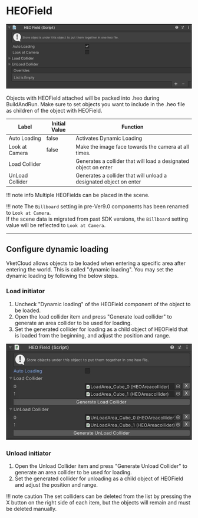 # HEOField

![HEOField](img/HEOField.jpg)

Objects with HEOField attached will be packed into .heo during BuildAndRun. Make sure to set objects you want to include in the .heo file as children of the object with HEOField.

| Label | Initial Value | Function |
| ---- | ---- | ---- |
| Auto Loading | false | Activates Dynamic Loading |
| Look at Camera | false | Make the image face towards the camera at all times. |
| Load Collider |  | Generates a collider that will load a designated object on enter |
| UnLoad Collider |  | Generates a collider that will unload a designated object on enter |

!!! note info
     Multiple HEOFields can be placed in the scene.

!!! note
    The `Billboard` setting in pre-Ver9.0 components has been renamed to `Look at Camera`.<br>
    If the scene data is migrated from past SDK versions, the `Billboard` setting value will be reflected to `Look at Camera`.

---

## Configure dynamic loading
VketCloud allows objects to be loaded when entering a specific area after entering the world. This is called "dynamic loading". You may set the dynamic loading by following the below steps.

### Load initiator
1. Uncheck "Dynamic loading" of the HEOField component of the object to be loaded.
2. Open the load collider item and press "Generate load collider" to generate an area collider to be used for loading.
3. Set the generated collider for loading as a child object of HEOField that is loaded from the beginning, and adjust the position and range.

![HEOField](img/HEOFieldAutoLoading.jpg)

### Unload initiator
1. Open the Unload Collider item and press "Generate Unload Collider" to generate an area collider to be used for loading.
2. Set the generated collider for unloading as a child object of HEOField and adjust the position and range.

!!! note caution
     The set colliders can be deleted from the list by pressing the X button on the right side of each item, but the objects will remain and must be deleted manually.
